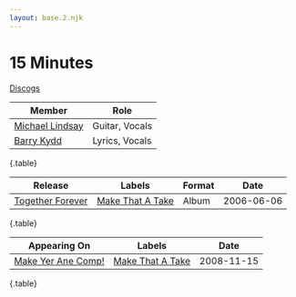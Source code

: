 ```yaml
---
layout: base.2.njk
---
```


# 15 Minutes

[Discogs](https://www.discogs.com/artist/5254381-15-Minutes-3)

| Member | Role |
|---|---|
| [Michael Lindsay](../michael-lindsay) | Guitar, Vocals |
| [Barry Kydd](../barry-kydd) | Lyrics, Vocals |

{.table}

| Release | Labels | Format | Date |
|---|---|---|---|
| [Together Forever](../../releases/15-minutes-together-forever) | [Make That A Take](../../labels/make-that-a-take) | Album | 2006-06-06 |

{.table}

| Appearing On | Labels | Date |
|---|---|---|
[Make Yer Ane Comp!](../../releases/various-make-yer-ane-comp) | [Make That A Take](../../labels/make-that-a-take) | 2008-11-15 |

{.table}